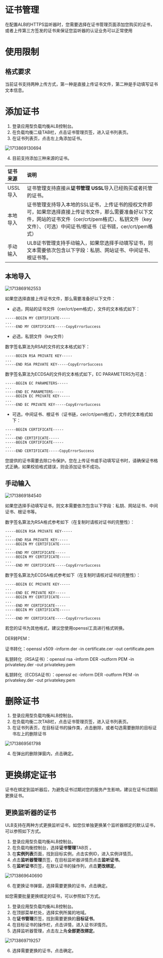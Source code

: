 # 证书管理

在配置ALB的HTTPS监听器时，您需要选择在证书管理页面添加您购买的证书，或者上传第三方签发的证书来保证您监听器的认证业务可以正常使用

# 使用限制

## 格式要求

当前证书支持两种上传方式，第一种是直接上传证书文件，第二种是手动填写证书文本信息。

# 添加证书

1. 登录应用型负载均衡ALB控制台。
2. 在负载均衡二级TAB栏，点击证书管理页签，进入证书列表页。
3. 在证书列表页，点击左上角添加证书。

![1713869130694](/images/1713869130694.png)

4. 目前支持添加三种来源的证书。

| 证书来源 | 说明                                                         |
| :------- | :----------------------------------------------------------- |
| USSL导入 | 证书管理支持直接从**证书管理 USSL**导入已经购买或者托管的证书。 |
| 本地导入 | 证书管理支持导入本地的SSL证书，上传证书的授权文件即可，如果您选择直接上传证书文件，那么需要准备好以下文件，网站的证书文件（cer/crt/pem格式）、私钥文件（key文件）、（可选）中间证书/根证书（证书链，cer/crt/pem格式） |
| 手动输入 | ULB证书管理支持手动输入，如果您选择手动填写证书，则文本需要依次包含以下字段：私钥、网站证书、中间证书、根证书等。 |

## 本地导入

![1713869162553](/images/1713869162553.png)

如果您选择直接上传证书文件，那么需要准备好以下文件：

- 必选，网站的证书文件（cer/crt/pem格式），文件的文本格式如下：

```Plaintext
-----BEGIN MY CERTIFICATE-----
...
-----END MY CERTIFICATE-----CopyErrorSuccess
```

- 必选，私钥文件（key文件）

数字签名算法为RSA的文件的文本格式如下：

```Plaintext
-----BEGIN RSA PRIVATE KEY-----
... 
-----END RSA PRIVATE KEY-----CopyErrorSuccess
```

数字签名算法为ECDSA的文件的文本格式如下，EC PARAMETERS为可选：

```Assembly
-----BEGIN EC PARAMETERS-----
... 
-----END EC PARAMETERS-----
-----BEGIN EC PRIVATE KEY-----
... 
-----END EC PRIVATE KEY-----CopyErrorSuccess
```

- 可选，中间证书、根证书（证书链，cer/crt/pem格式），文件的文本格式如下：

```Plaintext
-----BEGIN CERTIFICATE-----
...
-----END CERTIFICATE-----
-----BEGIN CERTIFICATE-----
...
-----END CERTIFICATE-----CopyErrorSuccess
```

您提供的证书需要去除口令保护。您在上传证书或手动填写证书时，请确保证书格式正确，如果校验格式错误，则会添加证书不成功。

## 手动输入

![1713869184540](/images/1713869184540.png)

如果您选择手动填写证书，则文本需要依次包含以下字段：私钥、网站证书、中间证书、根证书等。

数字签名算法为RSA格式参考如下（在复制时请核对证书的完整性）：

```Plaintext
-----BEGIN RSA PRIVATE KEY-----
... 
-----END RSA PRIVATE KEY-----
-----BEGIN MY CERTIFICATE-----
...
-----END MY CERTIFICATE-----
-----BEGIN MY CERTIFICATE-----
...
-----END MY CERTIFICATE-----CopyErrorSuccess
```

数字签名算法为ECDSA格式参考如下（在复制时请核对证书的完整性）：

```Plaintext
-----BEGIN EC PRIVATE KEY-----
... 
-----END EC PRIVATE KEY-----
-----BEGIN MY CERTIFICATE-----
...
-----END MY CERTIFICATE-----
-----BEGIN MY CERTIFICATE-----
...
-----END MY CERTIFICATE-----CopyErrorSuccess
```

若您的证书为其他格式，建议您使用openssl工具进行格式转换。

DER转PEM：

证书转化：openssl x509 -inform der -in certificate.cer -out certificate.pem

私钥转化（RSA证书）：openssl rsa -inform DER -outform PEM -in privatekey.der -out privatekey.pem

私钥转化（ECDSA证书）：openssl ec -inform DER -outform PEM -in privatekey.der -out privatekey.pem

# 删除证书

1. 登录应用型负载均衡ALB控制台。
2. 在负载均衡二次TAB栏，点击证书管理页签，进入证书列表页。
3. 在证书列表页，在目标证书的操作类，点击删除，或者勾选需要删除的目标证书左上的删除证书

![1713869561798](/images/1713869561798.png)

4. 在弹出的删除弹窗内，点击确定。

# 更换绑定证书

证书在绑定到监听器后，为避免证书过期对您的服务产生影响，建议在证书过期前更换证书。

## 更换监听器的证书

ULB支持在两种方式更换监听证书，如您仅单独更换某个监听器绑定的默认证书，可以参照如下方式。

1. 登录应用型负载均衡ALB控制台。
2. 在负载均衡控制台，选择**证书管理**TAB页 。
3. 在**实例列表**页面，找到目标实例，点击实例ID，进入实例详情页。
4. 点击**监听器管理**页签，在目标监听器详情页点击**监听证书**。
5. 在**监听证书**页签，在默认证书的操作列，点击**更改绑定**。

![1713869640690](/images/1713869640690.png)

6. 在更换证书弹窗，选择需要更换的证书，点击确定。

如您需要批量更换绑定的证书，可以参照如下方式。

1. 登录应用型负载均衡ALB控制台。
2. 在顶部菜单栏处，选择实例所属的地域。
3. 在**证书管理**页签，找到需要更换的**目标证书**。
4. 在目标证书的操作栏，点击详情，进入证书详情页。
5. 选择监听器管理，点击左上角**全部更改绑定**。

![1713869719257](/images/1713869719257.png)

6. 选择需要更换的证书，点击确定。